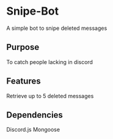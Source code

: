 # Snipe-Bot
A simple bot to snipe deleted messages

## Purpose
To catch people lacking in discord

## Features
Retrieve up to 5 deleted messages

## Dependencies
Discord.js
Mongoose
